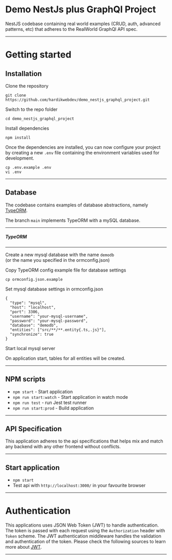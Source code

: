 
# Demo NestJs plus GraphQl Project

NestJS codebase containing real world examples (CRUD, auth, advanced patterns, etc) that adheres to the RealWorld GraphQl API spec.

----------

# Getting started

## Installation

Clone the repository

    git clone https://github.com/hardikwebdev/demo_nestjs_graphql_project.git

Switch to the repo folder

    cd demo_nestjs_graphql_project
    
Install dependencies
    
    npm install

Once the dependencies are installed, you can now configure your project by creating a new `.env` file containing the environment variables used for development.

```
cp .env.example .env
vi .env
```
    
----------

## Database

The codebase contains examples of database abstractions, namely [TypeORM](http://typeorm.io/). 
    
The branch `main` implements TypeORM with a mySQL database.

----------

##### TypeORM

----------

Create a new mysql database with the name `demodb`\
(or the name you specified in the ormconfig.json)

Copy TypeORM config example file for database settings

    cp ormconfig.json.example
    
Set mysql database settings in ormconfig.json

    {
      "type": "mysql",
      "host": "localhost",
      "port": 3306,
      "username": "your-mysql-username",
      "password": "your-mysql-password",
      "database": "demodb",
      "entities": ["src/**/**.entity{.ts,.js}"],
      "synchronize": true
    }
    
Start local mysql server

On application start, tables for all entities will be created.

----------

## NPM scripts

- `npm start` - Start application
- `npm run start:watch` - Start application in watch mode
- `npm run test` - run Jest test runner 
- `npm run start:prod` - Build application

----------

## API Specification

This application adheres to the api specifications that helps mix and match any backend with any other frontend without conflicts.


----------

## Start application

- `npm start`
- Test api with `http://localhost:3000/` in your favourite browser

----------

# Authentication
 
This applications uses JSON Web Token (JWT) to handle authentication. The token is passed with each request using the `Authorization` header with `Token` scheme. The JWT authentication middleware handles the validation and authentication of the token. Please check the following sources to learn more about [JWT](https://jwt.io/).

----------
    